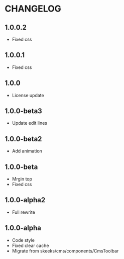 CHANGELOG
==============

1.0.0.2
---------------
 * Fixed css
 
1.0.0.1
---------------
 * Fixed css
 
1.0.0
---------------
 * License update
 
1.0.0-beta3
---------------
 * Update edit lines
 
1.0.0-beta2
---------------
 * Add animation
 
1.0.0-beta
---------------
 * Mrgin top
 * Fixed css
 
1.0.0-alpha2
---------------
 * Full rewrite
 
1.0.0-alpha
---------------
 * Code style
 * Fixed clear cache
 * Migrate from skeeks/cms/components/CmsToolbar
